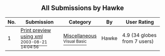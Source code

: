 ﻿<div align="center">

## All Submissions by Hawke

</div>

No.  | Submission | Category | By   | User Rating
---- | ---------- | -------- | ---- | -----------
1 | [Print preview using xml<br /><sup>2003-08-21 14:04:56</sup>](https://github.com/Planet-Source-Code/hawke-print-preview-using-xml__1-47917) | [Miscellaneous<br /><sup>Visual Basic</sup>](../ByCategory/miscellaneous__1-1.md) | Hawke | 4.9 (34 globes from 7 users)
